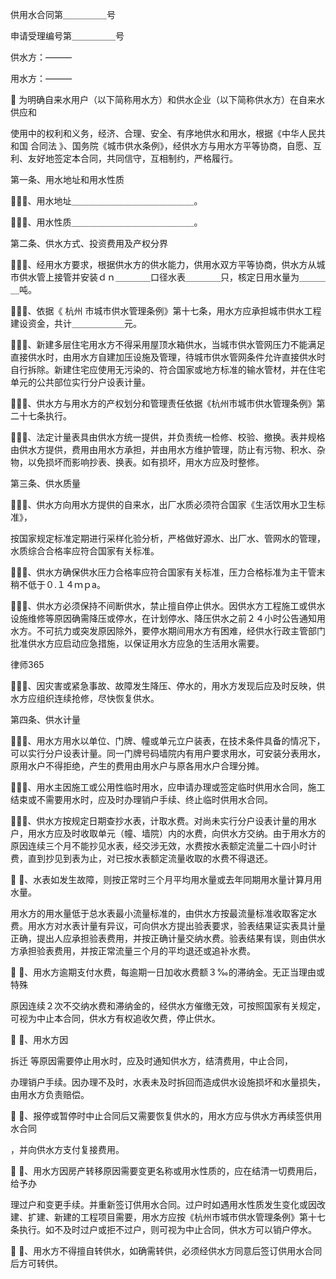 
 供用水合同第＿＿＿＿＿号

 申请受理编号第＿＿＿＿＿号

 

 供水方：———

 用水方：———

 

  为明确自来水用户（以下简称用水方）和供水企业（以下简称供水方）在自来水供应和

 使用中的权利和义务，经济、合理、安全、有序地供水和用水，根据《中华人民共和国
合同法
》、国务院《城市供水条例》，经供水方与用水方平等协商，自愿、互利、友好地签定本合同，共同信守，互相制约，严格履行。

 第一条、用水地址和用水性质

 １、用水地址＿＿＿＿＿＿＿＿＿＿＿＿＿＿。

 ２、用水性质＿＿＿＿＿＿＿＿＿＿＿＿＿＿。

 第二条、供水方式、投资费用及产权分界

 １、经用水方要求，根据供水方的供水能力，供用水双方平等协商，供水方从城市供水管上接管并安装ｄｎ＿＿＿＿口径水表＿＿＿＿只，核定日用水量为＿＿＿＿吨。

 ２、依据《
杭州
市城市供水管理条例》第十七条，用水方应承担城市供水工程建设资金，共计＿＿＿＿＿＿元。

 ３、新建多层住宅用水方不得采用屋顶水箱供水，当城市供水管网压力不能满足直接供水时，由用水方自建加压设施及管理，待城市供水管网条件允许直接供水时自行拆除。新建住宅应使用无污染的、符合国家或地方标准的输水管材，并在住宅单元的公共部位实行分户设表计量。

 ４、供水方与用水方的产权划分和管理责任依据《杭州市城市供水管理条例》第二十七条执行。

 ５、法定计量表具由供水方统一提供，并负责统一检修、校验、撤换。表井规格由供水方提供，费用由用水方承担，并由用水方维护管理，防止有污物、积水、杂物，以免损坏而影响抄表、换表。如有损坏，用水方应及时整修。

 第三条、供水质量

 １、供水方向用水方提供的自来水，出厂水质必须符合国家《生活饮用水卫生标准》，

 按国家规定标准定期进行采样化验分析，严格做好源水、出厂水、管网水的管理，水质综合合格率应符合国家有关标准。

 ２、供水方确保供水压力合格率应符合国家有关标准，压力合格标准为主干管末稍不低于０.１４ｍｐa。

 ３、供水方必须保持不间断供水，禁止擅自停止供水。因供水方工程施工或供水设施维修等原因确需降压或停水，在计划停水、降压供水之前２４小时公告通知用水方。不可抗力或突发原因除外，要停水期间用水方有困难，经供水行政主管部门批准供水方应启动应急措施，以保证用水方应急的生活用水需要。





 
律师365






 ４、因灾害或紧急事故、故障发生降压、停水的，用水方发现后应及时反映，供水方应组织连续抢修，尽快恢复供水。



 第四条、供水计量



 １、用水方用水以单位、门牌、幢或单元立户装表，在技术条件具备的情况下，可以实行分户设表计量。同一门牌号码墙院内有用户要求用水，可安装分表用水，原用水户不得拒绝，产生的费用由用水户与原各用水户合理分摊。



 ２、用水主因施工或公用性临时用水，应申请办理或签定临时供用水合同，施工结束或不需要用水时，应及时办理销户手续、终止临时供用水合同。



 ３、供水方按规定日期查抄水表，计取水费。对尚未实行分户设表计量的用水户，用水方应及时收取单元（幢、墙院）内的水费，向供水方交纳。由于用水方的原因连续三个月不能抄见水表，经交涉无效，水费按水表额定流量二十四小时计费，直到抄见到表为止，对已按水表额定流量收取的水费不得退还。



  ４、水表如发生故障，则按正常时三个月平均用水量或去年同期用水量计算月用水量。



 用水方的用水量低于总水表最小流量标准的，由供水方按最流量标准收取客定水费。用水方对水表计量有异议，可向供水方提出验表要求，验表结果证实表具计量正确，提出人应承担验表费用，并按正确计量交纳水费。验表结果有误，则由供水方承担验表费用，并按正常流量三个月的平均退还或追补水费。



  ５、用水方逾期支付水费，每逾期一日加收水费额３‰的滞纳金。无正当理由或特殊



 原因连续２次不交纳水费和滞纳金的，经供水方催缴无效，可按照国家有关规定，可视为中止本合同，供水方有权追收欠费，停止供水。



  ６、用水方因

拆迁
等原因需要停止用水时，应及时通知供水方，结清费用，中止合同，



 办理销户手续。因办理不及时，水表未及时拆回而造成供水设施损坏和水量损失，由用水方负责赔偿。



  ７、报停或暂停时中止合同后又需要恢复供水的，用水方应与供水方再续签供用水合同



 ，并向供水方支付复接费用。



  ８、用水方因房产转移原因需要变更名称或用水性质的，应在结清一切费用后，给予办



 理过户和变更手续。并重新签订供用水合同。过户时如遇用水性质发生变化或因改建、扩建、新建的工程项目需要，用水方应按《杭州市城市供水管理条例》第十七条执行。如不及时过户或拒不过户，则可视为中止合同，供水方可以销户停水。



  ９、用水方不得擅自转供水，如确需转供，必须经供水方同意后签订供用水合同后方可转供。 


 

 
 
 
 
 
  


  
 

  


  


  
 
 
 
 

